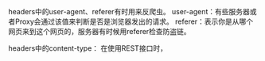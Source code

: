 

headers中的user-agent、referer有时用来反爬虫。
user-agent：有些服务器或者Proxy会通过该值来判断是否是浏览器发出的请求。
referer：表示你是从哪个网页来到这个网页的，服务器有时候用referer检查防盗链。

headers中的content-type：
在使用REST接口时，